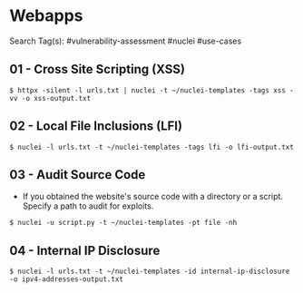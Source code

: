 # Webapps

Search Tag(s): #vulnerability-assessment #nuclei #use-cases

## 01 - Cross Site Scripting (XSS)

`$ httpx -silent -l urls.txt | nuclei -t ~/nuclei-templates -tags xss -vv -o xss-output.txt`

## 02 - Local File Inclusions (LFI)

`$ nuclei -l urls.txt -t ~/nuclei-templates -tags lfi -o lfi-output.txt`

## 03 - Audit Source Code

- If you obtained the website's source code with a directory or a script. Specify a path to audit for exploits.

`$ nuclei -u script.py -t ~/nuclei-templates -pt file -nh`

## 04 - Internal IP Disclosure

`$ nuclei -l urls.txt -t ~/nuclei-templates -id internal-ip-disclosure -o ipv4-addresses-output.txt`